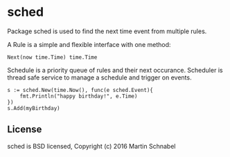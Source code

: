 sched
=====

Package sched is used to find the next time event from multiple rules.

A Rule is a simple and flexible interface with one method:

	Next(now time.Time) time.Time

Schedule is a priority queue of rules and their next occurance.
Scheduler is thread safe service to manage a schedule and trigger on events.

	s := sched.New(time.Now(), func(e sched.Event){
		fmt.Println("happy birthday!", e.Time)
	})
	s.Add(myBirthday)

License
-------
sched is BSD licensed, Copyright (c) 2016 Martin Schnabel
